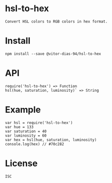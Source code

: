 # hsl-to-hex

    Convert HSL colors to RGB colors in hex format.

# Install

    npm install --save @vitor-dias-94/hsl-to-hex

# API

    require('hsl-to-hex') => Function
    hsl(hue, saturation, luminosity)` => String

# Example

    var hsl = require('hsl-to-hex')
    var hue = 133
    var saturation = 40
    var luminosity = 60
    var hex = hsl(hue, saturation, luminosity)
    console.log(hex) // #70c282

# License

    ISC
